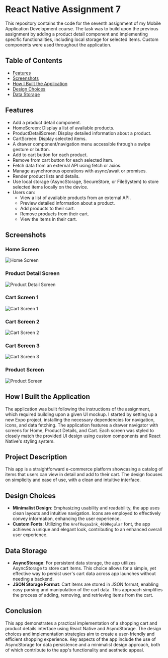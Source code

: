 # React Native Assignment 7

This repository contains the code for the seventh assignment of my Mobile Application Development course. The task was to build upon the previous assignment by adding a product detail component and implementing specific functionalities, including local storage for selected items. Custom components were used throughout the application.

## Table of Contents

- [Features](#features)
- [Screenshots](#screenshots)
- [How I Built the Application](#how-i-built-the-application)
- [Design Choices](#design-choices)
- [Data Storage](#data-storage)

## Features

- Add a product detail component.
- HomeScreen: Display a list of available products.
- ProductDetailScreen: Display detailed information about a product.
- CartScreen: Display selected items.
- A drawer component/navigation menu accessible through a swipe gesture or button.
- Add to cart button for each product.
- Remove from cart button for each selected item.
- Fetch data from an external API using fetch or axios.
- Manage asynchronous operations with async/await or promises.
- Render product lists and details.
- Use local storage (AsyncStorage, SecureStore, or FileSystem) to store selected items locally on the device.
- Users can:
  - View a list of available products from an external API.
  - Preview detailed information about a product.
  - Add products to their cart.
  - Remove products from their cart.
  - View the items in their cart.

## Screenshots

### Home Screen

![Home Screen](./assets/pg1.jpg)

### Product Detail Screen

![Product Detail Screen](./assets/pg2.jpg)

### Cart Screen 1

![Cart Screen 1](./assets/pg3.jpg)

### Cart Screen 2

![Cart Screen 2](./assets/pg4.jpg)

### Cart Screen 3

![Cart Screen 3](./assests/pg5.jpg)

### Product Screen

![Product Screen](./assets/pg6.jpg)

## How I Built the Application

The application was built following the instructions of the assignment, which required building upon a given UI mockup. I started by setting up a new Expo project, installing the necessary dependencies for navigation, icons, and data fetching. The application features a drawer navigator with screens for Home, Product Details, and Cart. Each screen was styled to closely match the provided UI design using custom components and React Native's styling system.

## Project Description

This app is a straightforward e-commerce platform showcasing a catalog of items that users can view in detail and add to their cart. The design focuses on simplicity and ease of use, with a clean and intuitive interface.

## Design Choices

- **Minimalist Design**: Emphasizing usability and readability, the app uses clean layouts and intuitive navigation. Icons are employed to effectively convey information, enhancing the user experience.
- **Custom Fonts**: Utilizing the `ArefRuqaaInk_400Regular` font, the app achieves a unique and elegant look, contributing to an enhanced overall user experience.

## Data Storage

- **AsyncStorage**: For persistent data storage, the app utilizes AsyncStorage to store cart items. This choice allows for a simple, yet effective way to persist user's cart data across app launches without needing a backend.
- **JSON Storage Format**: Cart items are stored in JSON format, enabling easy parsing and manipulation of the cart data. This approach simplifies the process of adding, removing, and retrieving items from the cart.

## Conclusion

This app demonstrates a practical implementation of a shopping cart and product details interface using React Native and AsyncStorage. The design choices and implementation strategies aim to create a user-friendly and efficient shopping experience. Key aspects of the app include the use of AsyncStorage for data persistence and a minimalist design approach, both of which contribute to the app's functionality and aesthetic appeal.
